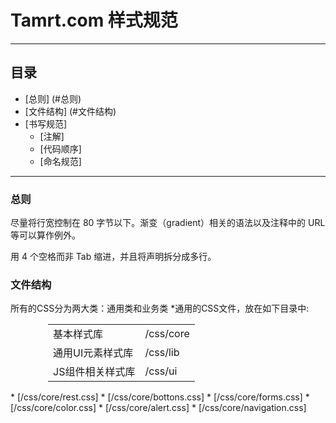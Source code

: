# Tamrt.com 样式规范

---

## 目录

* [总则] (#总则)
* [文件结构] (#文件结构)
* [书写规范]
  * [注解]
  * [代码顺序]
  * [命名规范]
 
---
### 总则

尽量将行宽控制在 80 字节以下。渐变（gradient）相关的语法以及注释中的 URL 等可以算作例外。

用 4 个空格而非 Tab 缩进，并且将声明拆分成多行。

### 文件结构
  所有的CSS分为两大类：通用类和业务类
  *通用的CSS文件，放在如下目录中:
  <table width="300" style="margin-left:60px;">
  <tbody><tr><td> 基本样式库 </td><td style="text-align: left"> /css/core 
  </td></tr><tr><td> 通用UI元素样式库 </td><td style="text-align: left"> /css/lib
  </td></tr><tr><td> JS组件相关样式库 </td><td style="text-align: left"> /css/ui
  </td></tr></tbody>
  </table>
  * [/css/core/rest.css]
  * [/css/core/bottons.css]
  * [/css/core/forms.css]
  * [/css/core/color.css]
  * [/css/core/alert.css]
  * [/css/core/navigation.css]
  

